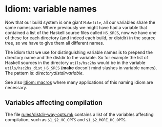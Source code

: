# Idiom: variable names


Now that our build system is one giant `Makefile`, all our variables
share the same namespace.  Where previously we might have had a
variable that contained a list of the Haskell source files called
`HS_SRCS`, now we have one of these for each directory (and indeed each build, or distdir) in the source tree,
so we have to give them all different names.


The idiom that we use for distinguishing variable names is to prepend
the directory name and the distdir to the variable.  So for example the list of
Haskell sources in the directory `utils/hsc2hs` would be in the
variable `utils/hsc2hs_dist_HS_SRCS` (**make** doesn't mind slashes in variable
names).  The pattern is: *directory*_*distdir*_*variable*.


See also [Idiom: macros](building/architecture/idiom/macros) where many applications of this naming idiom are necessary.

## Variables affecting compilation


The file [rules/distdir-way-opts.mk](/trac/ghc/browser/ghc/rules/distdir-way-opts.mk) contains a list of the variables affecting compilation, such as `$1_$2_HC_OPTS` and `$1_$2_MORE_HC_OPTS`.
